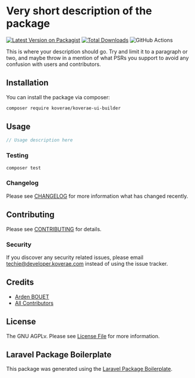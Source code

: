 # Very short description of the package

[![Latest Version on Packagist](https://img.shields.io/packagist/v/koverae/koverae-ui-builder.svg?style=flat-square)](https://packagist.org/packages/koverae/koverae-ui-builder)
[![Total Downloads](https://img.shields.io/packagist/dt/koverae/koverae-ui-builder.svg?style=flat-square)](https://packagist.org/packages/koverae/koverae-ui-builder)
![GitHub Actions](https://github.com/koverae/koverae-ui-builder/actions/workflows/main.yml/badge.svg)

This is where your description should go. Try and limit it to a paragraph or two, and maybe throw in a mention of what PSRs you support to avoid any confusion with users and contributors.

## Installation

You can install the package via composer:

```bash
composer require koverae/koverae-ui-builder
```

## Usage

```php
// Usage description here
```

### Testing

```bash
composer test
```

### Changelog

Please see [CHANGELOG](CHANGELOG.md) for more information what has changed recently.

## Contributing

Please see [CONTRIBUTING](CONTRIBUTING.md) for details.

### Security

If you discover any security related issues, please email techie@developer.koverae.com instead of using the issue tracker.

## Credits

-   [Arden BOUET](https://github.com/koverae)
-   [All Contributors](../../contributors)

## License

The GNU AGPLv. Please see [License File](LICENSE.md) for more information.

## Laravel Package Boilerplate

This package was generated using the [Laravel Package Boilerplate](https://laravelpackageboilerplate.com).
